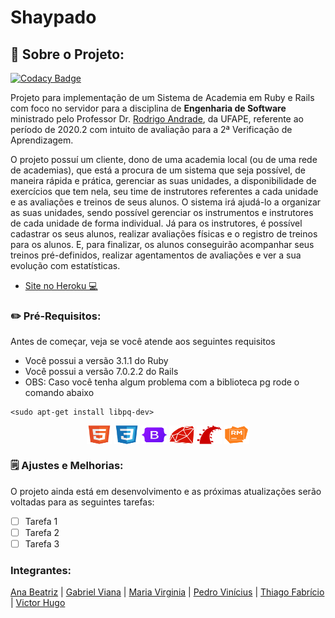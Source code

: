 # Shaypado

## 📌 Sobre o Projeto:
[![Codacy Badge](https://app.codacy.com/project/badge/Grade/76f58f4be76d4fb2b4a73f621fc1864c)](https://www.codacy.com/gh/UFAPE-Dev/shaypado/dashboard?utm_source=github.com&amp;utm_medium=referral&amp;utm_content=UFAPE-Dev/shaypado&amp;utm_campaign=Badge_Grade)

Projeto para implementação de um Sistema de Academia em Ruby e Rails com foco no servidor para a disciplina de __Engenharia de Software__ ministrado pelo Professor Dr. [Rodrigo Andrade](https://github.com/rcaa), da UFAPE, referente ao período de 2020.2 com intuito de avaliação para a 2ª Verificação de Aprendizagem.

O projeto possuí um cliente, dono de uma academia local (ou de uma rede de academias), que está a procura de um sistema que seja possível, de maneira rápida e prática, gerenciar as suas unidades, a disponibilidade de exercícios que tem nela, seu time de instrutores referentes a cada unidade e as avaliações e treinos de seus alunos. O sistema irá ajudá-lo a organizar as suas unidades, sendo possível gerenciar os instrumentos e instrutores de cada unidade de forma individual. Já para os instrutores, é possível cadastrar os seus alunos, realizar avaliações físicas e o registro de treinos para os alunos. E, para finalizar, os alunos conseguirão acompanhar seus treinos pré-definidos, realizar agentamentos de avaliações e ver a sua evolução com estatísticas.

* [Site no Heroku 💻](https://shaypado.herokuapp.com/)

### ✏️ Pré-Requisitos:

Antes de começar, veja se você atende aos seguintes requisitos

* Você possui a versão 3.1.1 do Ruby
* Você possui a versão 7.0.2.2 do Rails
* OBS: Caso você tenha algum problema com a biblioteca pg rode o comando abaixo

```
<sudo apt-get install libpq-dev>
```

<div align="center">
  <img align="center" alt="HTML" height="30" width="40" src="https://github.com/devicons/devicon/blob/master/icons/html5/html5-original.svg">
    <img align="center" alt="CSS" height="30" width="40" src="https://github.com/devicons/devicon/blob/master/icons/css3/css3-original.svg">
    <img align="center" alt="Bootstrap" height="30" width="40" src="https://github.com/devicons/devicon/blob/master/icons/bootstrap/bootstrap-original.svg">
  <img align="center" alt="Ruby" height="30" width="40" src="https://github.com/devicons/devicon/blob/master/icons/ruby/ruby-plain.svg">
    <img align="center" alt="Rails" height="30" width="40" src="https://github.com/devicons/devicon/blob/master/icons/rails/rails-plain.svg">
    <img align="center" alt="RubyMine" height="30" width="40" src="https://github.com/devicons/devicon/blob/master/icons/rubymine/rubymine-plain.svg">

  
  </div>

### 🗒️ Ajustes e Melhorias:

O projeto ainda está em desenvolvimento e as próximas atualizações serão voltadas para as seguintes tarefas:

- [ ] Tarefa 1
- [ ] Tarefa 2
- [ ] Tarefa 3

### Integrantes: 

[Ana Beatriz](https://github.com/beatrizAVanderlei) | [Gabriel Viana](https://github.com/vngabriel) | [Maria Virginia](https://github.com/mvmendoncas) | [Pedro Vinícius](https://github.com/PedroViniciusMelo) | [Thiago Fabrício](https://github.com/ThFabricio) | [Victor Hugo](https://github.com/Victor-Andrade)
